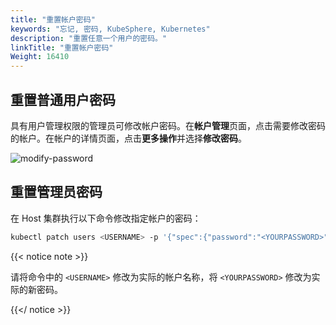 ```yaml
---
title: "重置帐户密码"
keywords: "忘记, 密码, KubeSphere, Kubernetes"
description: "重置任意一个用户的密码。"
linkTitle: "重置帐户密码"
Weight: 16410
---
```


## 重置普通用户密码

具有用户管理权限的管理员可修改帐户密码。在**帐户管理**页面，点击需要修改密码的帐户。在帐户的详情页面，点击**更多操作**并选择**修改密码**。

![modify-password](/images/docs/zh-cn/faq/forgot-password/modify-password.png)

## 重置管理员密码

在 Host 集群执行以下命令修改指定帐户的密码：

```bash
kubectl patch users <USERNAME> -p '{"spec":{"password":"<YOURPASSWORD>"}}' --type='merge' && kubectl annotate users <USERNAME> iam.kubesphere.io/password-encrypted-
```

{{< notice note >}}

请将命令中的 `<USERNAME>` 修改为实际的帐户名称，将 `<YOURPASSWORD>` 修改为实际的新密码。

{{</ notice >}} 